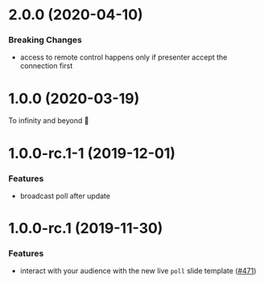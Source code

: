 <a name="2.0.0"></a>

# 2.0.0 (2020-04-10)

### Breaking Changes

- access to remote control happens only if presenter accept the connection first

<a name="1.0.0"></a>

# 1.0.0 (2020-03-19)

To infinity and beyond 🚀

<a name="1.0.0-rc.1-1"></a>

# 1.0.0-rc.1-1 (2019-12-01)

### Features

- broadcast poll after update

<a name="1.0.0-rc.1"></a>

# 1.0.0-rc.1 (2019-11-30)

### Features

- interact with your audience with the new live `poll` slide template ([#471](https://github.com/deckgo/deckdeckgo/issues/471))
